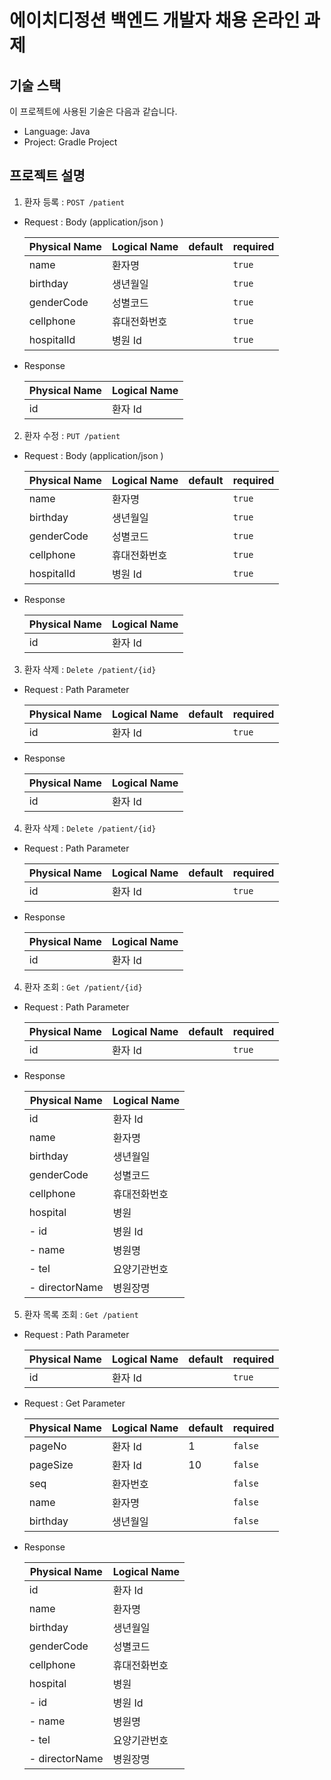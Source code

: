 # 에이치디정션 백엔드 개발자 채용 온라인 과제

## 기술 스택
이 프로젝트에 사용된 기술은 다음과 같습니다.

- Language: Java
- Project: Gradle Project

## 프로젝트 설명 
1) 환자 등록 : `POST /patient`
- Request :  Body (application/json )
  
  | Physical Name | Logical Name  | default      | required     |
  | ------------- | ------------- |------------- |------------- |
  | name          | 환자명         |              | `true`       |
  | birthday      | 생년월일        |              | `true`       |
  | genderCode    | 성별코드        |              | `true`       |
  | cellphone     | 휴대전화번호     |              | `true`       |
  | hospitalId    | 병원 Id        |              | `true`       |

- Response
  
  | Physical Name | Logical Name  |
  | ------------- | ------------- |
  | id            | 환자 Id         |

2) 환자 수정 : `PUT /patient`
- Request :  Body (application/json )

  | Physical Name | Logical Name  | default      | required     |
  | ------------- | ------------- |------------- |------------- |
  | name          | 환자명         |              | `true`       |
  | birthday      | 생년월일        |              | `true`       |
  | genderCode    | 성별코드        |              | `true`       |
  | cellphone     | 휴대전화번호     |              | `true`       |
  | hospitalId    | 병원 Id        |              | `true`       |

- Response

  | Physical Name | Logical Name  |
  | ------------- | ------------- |
  | id            | 환자 Id         |

3) 환자 삭제 : `Delete /patient/{id}`
- Request :  Path Parameter
  
  | Physical Name | Logical Name  | default      | required     |
  | ------------- | ------------- |------------- |------------- |
  | id            | 환자 Id        |              | `true`       |

- Response

  | Physical Name | Logical Name  |
  | ------------- | ------------- |
  | id            | 환자 Id         |

4) 환자 삭제 : `Delete /patient/{id}`
- Request :  Path Parameter

  | Physical Name | Logical Name  | default      | required     |
  | ------------- | ------------- |------------- |------------- |
  | id            | 환자 Id        |              | `true`       |

- Response

  | Physical Name | Logical Name  |
  | ------------- | ------------- |
  | id            | 환자 Id         |

4) 환자 조회 : `Get /patient/{id}`
- Request :  Path Parameter

  | Physical Name | Logical Name  | default      | required     |
  | ------------- | ------------- |------------- |------------- |
  | id            | 환자 Id        |              | `true`       |

- Response

  | Physical Name | Logical Name  |
  | ------------- | ------------- |
  | id            | 환자 Id         |
  | name          | 환자명         |
  | birthday      | 생년월일        |
  | genderCode    | 성별코드        |
  | cellphone     | 휴대전화번호     |
  | hospital      | 병원           |
  | - id          | 병원 Id        |
  | - name        | 병원명         |
  | - tel         | 요양기관번호     |
  | - directorName| 병원장명       |

5) 환자 목록 조회 : `Get /patient`
- Request :  Path Parameter

  | Physical Name | Logical Name  | default      | required     |
  | ------------- | ------------- |------------- |------------- |
  | id            | 환자 Id        |              | `true`       |

- Request :  Get Parameter

  | Physical Name | Logical Name  | default      | required     |
  | ------------- | ------------- |------------- |------------- |
  | pageNo        | 환자 Id        | 1            | `false`      |
  | pageSize      | 환자 Id        | 10           | `false`      |
  | seq           | 환자번호        |              | `false`      |
  | name          | 환자명          |             | `false`       |
  | birthday      | 생년월일        |              | `false`      |

- Response

  | Physical Name | Logical Name  |
    | ------------- | ------------- |
  | id            | 환자 Id         |
  | name          | 환자명         |
  | birthday      | 생년월일        |
  | genderCode    | 성별코드        |
  | cellphone     | 휴대전화번호     |
  | hospital      | 병원           |
  | - id          | 병원 Id        |
  | - name        | 병원명         |
  | - tel         | 요양기관번호     |
  | - directorName| 병원장명        |
